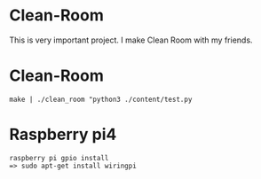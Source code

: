 # Clean-Room
This is very important project.
I make Clean Room with my friends.

# Clean-Room
    make | ./clean_room "python3 ./content/test.py

# Raspberry pi4
    raspberry pi gpio install
    => sudo apt-get install wiringpi
    
